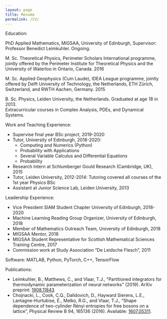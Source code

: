 ```yaml
---
layout: page
title: Resume
permalink: /CV/
---
```


Education:

PhD Applied Mathematics, MIGSAA, University of Edinburgh, Supervisor: Professor Benedict Leimkuhler. Ongoing.

M. Sc. Theoretical Physics, Perimeter Scholars International programme, jointly offered by the Perimeter Institute for Theoretical Physics and the University of Waterloo in Ontario, Canada. 2016

M. Sc. Applied Geophysics (Cum Laude), IDEA League programme, jointly offered by Delft University of Technology, the Netherlands, ETH Zürich, Switzerland, and RWTH Aachen, Germany. 2015

B. Sc. Physics, Leiden University, the Netherlands. Graduated at age 18 in 2013. <br>
Extracurricular courses in Complex Analysis, PDEs, and Dynamical Systems.


Work and Teaching Experience:
- Supervise final year BSc project, 2019-2020
- Tutor, University of Edinburgh, 2018-2020:
	- Computing and Numerics (Python)
	- Probability with Applications
	- Several Variable Calculus and Differential Equations 
	- Probability
- Research Intern at Schlumberger Gould Research (Cambridge, UK), 2015
- Tutor, Leiden University, 2012-2014: Tutoring covered all courses of the 1st year Physics BSc
- Assistant at Junior Science Lab, Leiden University, 2013

Leadership Experience: 
- Vice President SIAM Student Chapter University of Edinburgh, 2018-2020
- Machine Learning Reading Group Organizer, University of Edinburgh, 2018
- Member of Mathematics Outreach Team, University of Edinburgh, 2018
- MIGSAA Mentor, 2018
- MIGSAA Student Representative for Scottish Mathematical Sciences Training Centre, 2017
- Commission work at Study Association “De Leidsche Flesch”, 2011

Software:
 MATLAB, Python, PyTorch, C++, TensorFlow

Publications:
- Leimkuhler, B., Matthews, C., and Vlaar, T.J., "Partitioned integrators for thermodynamic parameterization of neural networks" (2019). ArXiv preprint: [1908.11843](https://arxiv.org/abs/1908.11843)
- Chojnacki, L., Cook, C.Q., Dalidovich, D., Hayward Sierens, L.E., Lantagne-Hurtubise, É., Melko, R.G., and Vlaar, T.J., “Shape dependence of two-cylinder Rényi entropies for free bosons on a lattice”, Physical Review B 94, 165136 (2016). Available: [1607.05311](https://arxiv.org/abs/1607.05311). 